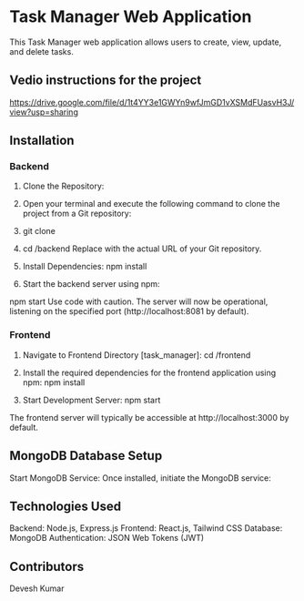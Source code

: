 
# Task Manager Web Application

This Task Manager web application allows users to create, view, update, and delete tasks.

## Vedio instructions for the project
 https://drive.google.com/file/d/1t4YY3e1GWYn9wfJmGD1vXSMdFUasvH3J/view?usp=sharing

## Installation

### Backend

1. Clone the Repository:

2. Open your terminal and execute the following command to clone the project from a Git repository:

3. git clone 
4. cd <repository-folder>/backend
Replace <repository-url> with the actual URL of your Git repository.

5. Install Dependencies:
npm install


6. Start the backend server using npm:
   
npm start
Use code with caution.
The server will now be operational, listening on the specified port (http://localhost:8081 by default).

### Frontend

1. Navigate to Frontend Directory [task_manager]:
cd <repository-folder>/frontend

2. Install the required dependencies for the frontend application using npm:
npm install

3. Start Development Server:
npm start

The frontend server will typically be accessible at http://localhost:3000 by default.

## MongoDB Database Setup

Start MongoDB Service:
Once installed, initiate the MongoDB service:

## Technologies Used

Backend: Node.js, Express.js
Frontend: React.js, Tailwind CSS
Database: MongoDB
Authentication: JSON Web Tokens (JWT)

## Contributors
Devesh Kumar


